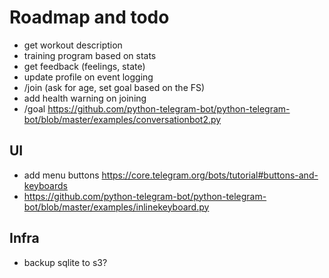 # Roadmap and todo

* get workout description
* training program based on stats
* get feedback (feelings, state)
* update profile on event logging
* /join (ask for age, set goal based on the FS)
* add health warning on joining
* /goal https://github.com/python-telegram-bot/python-telegram-bot/blob/master/examples/conversationbot2.py

## UI

* add menu buttons https://core.telegram.org/bots/tutorial#buttons-and-keyboards
* https://github.com/python-telegram-bot/python-telegram-bot/blob/master/examples/inlinekeyboard.py

## Infra

* backup sqlite to s3?
